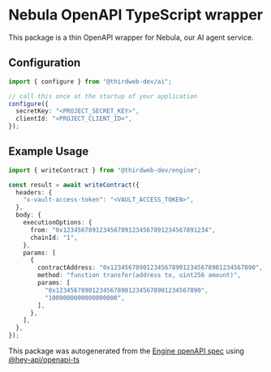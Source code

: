 # Nebula OpenAPI TypeScript wrapper

This package is a thin OpenAPI wrapper for Nebula, our AI agent service.

## Configuration

```ts
import { configure } from "@thirdweb-dev/ai";

// call this once at the startup of your application
configure({
  secretKey: "<PROJECT_SECRET_KEY>",
  clientId: "<PROJECT_CLIENT_ID>",
});
```

## Example Usage

```ts
import { writeContract } from "@thirdweb-dev/engine";

const result = await writeContract({
  headers: {
    "x-vault-access-token": "<VAULT_ACCESS_TOKEN>",
  },
  body: {
    executionOptions: {
      from: "0x1234567891234567891234567891234567891234",
      chainId: "1",
    },
    params: [
      {
        contractAddress: "0x1234567890123456789012345678901234567890",
        method: "function transfer(address to, uint256 amount)",
        params: [
          "0x1234567890123456789012345678901234567890",
          "1000000000000000000",
        ],
      },
    ],
  },
});
```

This package was autogenerated from the [Engine openAPI spec](https://engine.thirdweb.com/reference) using [@hey-api/openapi-ts](https://github.com/hey-api/openapi-ts)
